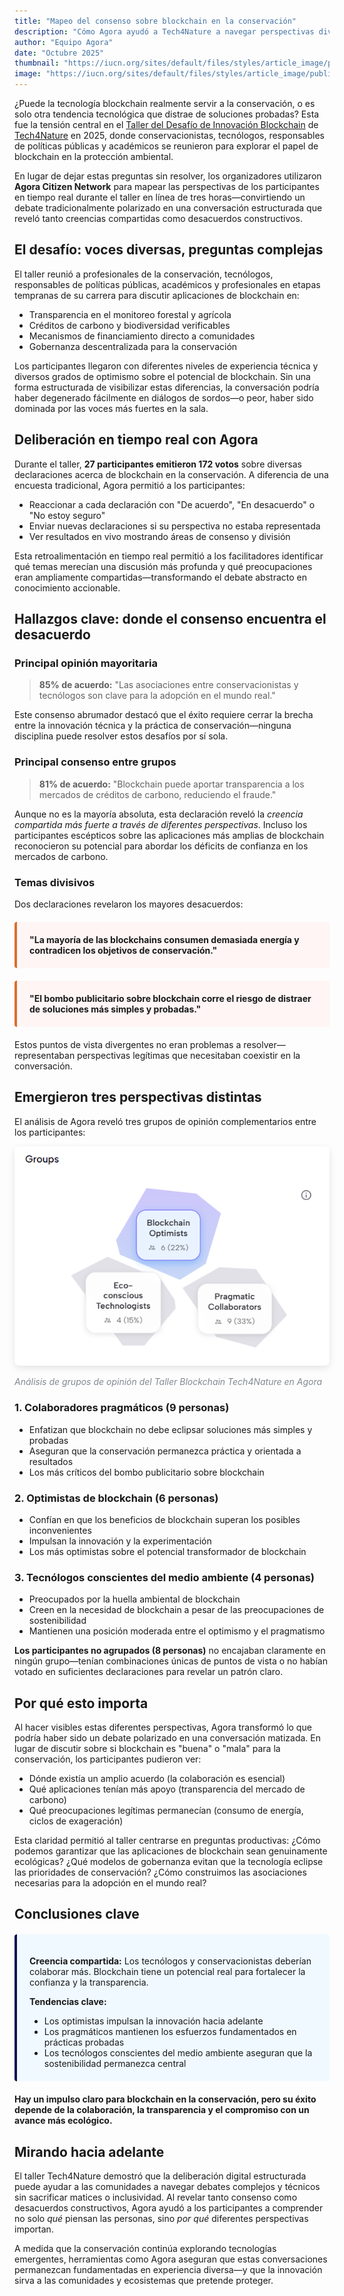```yaml
---
title: "Mapeo del consenso sobre blockchain en la conservación"
description: "Cómo Agora ayudó a Tech4Nature a navegar perspectivas diversas sobre la tecnología blockchain durante su taller de innovación."
author: "Equipo Agora"
date: "Octubre 2025"
thumbnail: "https://iucn.org/sites/default/files/styles/article_image/public/2025-08/006_flona_carajas_joao-marcos-rosac-1.jpg?h=4cc6839d&itok=2_-LFOvZ"
image: "https://iucn.org/sites/default/files/styles/article_image/public/2025-08/006_flona_carajas_joao-marcos-rosac-1.jpg?h=4cc6839d&itok=2_-LFOvZ"
---
```


¿Puede la tecnología blockchain realmente servir a la conservación, o es solo otra tendencia tecnológica que distrae de soluciones probadas? Esta fue la tensión central en el [Taller del Desafío de Innovación Blockchain](https://iucn.org/blog/202510/spark-spotlight-tech4nature-innovation-journey-continues-shape-conservations-future) de [Tech4Nature](https://www.tech4nature.org/) en 2025, donde conservacionistas, tecnólogos, responsables de políticas públicas y académicos se reunieron para explorar el papel de blockchain en la protección ambiental.

En lugar de dejar estas preguntas sin resolver, los organizadores utilizaron **Agora Citizen Network** para mapear las perspectivas de los participantes en tiempo real durante el taller en línea de tres horas—convirtiendo un debate tradicionalmente polarizado en una conversación estructurada que reveló tanto creencias compartidas como desacuerdos constructivos.

## El desafío: voces diversas, preguntas complejas

El taller reunió a profesionales de la conservación, tecnólogos, responsables de políticas públicas, académicos y profesionales en etapas tempranas de su carrera para discutir aplicaciones de blockchain en:

- Transparencia en el monitoreo forestal y agrícola
- Créditos de carbono y biodiversidad verificables
- Mecanismos de financiamiento directo a comunidades
- Gobernanza descentralizada para la conservación

Los participantes llegaron con diferentes niveles de experiencia técnica y diversos grados de optimismo sobre el potencial de blockchain. Sin una forma estructurada de visibilizar estas diferencias, la conversación podría haber degenerado fácilmente en diálogos de sordos—o peor, haber sido dominada por las voces más fuertes en la sala.

## Deliberación en tiempo real con Agora

Durante el taller, **27 participantes emitieron 172 votos** sobre diversas declaraciones acerca de blockchain en la conservación. A diferencia de una encuesta tradicional, Agora permitió a los participantes:

- Reaccionar a cada declaración con "De acuerdo", "En desacuerdo" o "No estoy seguro"
- Enviar nuevas declaraciones si su perspectiva no estaba representada
- Ver resultados en vivo mostrando áreas de consenso y división

Esta retroalimentación en tiempo real permitió a los facilitadores identificar qué temas merecían una discusión más profunda y qué preocupaciones eran ampliamente compartidas—transformando el debate abstracto en conocimiento accionable.

## Hallazgos clave: donde el consenso encuentra el desacuerdo

### Principal opinión mayoritaria

> **85% de acuerdo:** "Las asociaciones entre conservacionistas y tecnólogos son clave para la adopción en el mundo real."

Este consenso abrumador destacó que el éxito requiere cerrar la brecha entre la innovación técnica y la práctica de conservación—ninguna disciplina puede resolver estos desafíos por sí sola.

### Principal consenso entre grupos

> **81% de acuerdo:** "Blockchain puede aportar transparencia a los mercados de créditos de carbono, reduciendo el fraude."

Aunque no es la mayoría absoluta, esta declaración reveló la *creencia compartida más fuerte a través de diferentes perspectivas*. Incluso los participantes escépticos sobre las aplicaciones más amplias de blockchain reconocieron su potencial para abordar los déficits de confianza en los mercados de carbono.

### Temas divisivos

Dos declaraciones revelaron los mayores desacuerdos:

<div style="background: #fff5f5; border-left: 4px solid #d96f2d; padding: 20px; margin: 20px 0; border-radius: 4px;">
  <p style="margin: 0;"><strong>"La mayoría de las blockchains consumen demasiada energía y contradicen los objetivos de conservación."</strong></p>
</div>

<div style="background: #fff5f5; border-left: 4px solid #d96f2d; padding: 20px; margin: 20px 0; border-radius: 4px;">
  <p style="margin: 0;"><strong>"El bombo publicitario sobre blockchain corre el riesgo de distraer de soluciones más simples y probadas."</strong></p>
</div>

Estos puntos de vista divergentes no eran problemas a resolver—representaban perspectivas legítimas que necesitaban coexistir en la conversación.

## Emergieron tres perspectivas distintas

El análisis de Agora reveló tres grupos de opinión complementarios entre los participantes:

<div class="text-center my-4">
  <img src="/images/tech4nature-analysis.png" alt="Análisis de grupos de opinión de Agora mostrando tres clusters" class="img-fluid" style="max-width: 100%; border-radius: 8px; box-shadow: 0 4px 12px rgba(0, 0, 0, 0.1);">
  <p class="mt-2" style="font-size: 14px; color: #818992; font-style: italic;">Análisis de grupos de opinión del Taller Blockchain Tech4Nature en Agora</p>
</div>

### 1. Colaboradores pragmáticos (9 personas)
- Enfatizan que blockchain no debe eclipsar soluciones más simples y probadas
- Aseguran que la conservación permanezca práctica y orientada a resultados
- Los más críticos del bombo publicitario sobre blockchain

### 2. Optimistas de blockchain (6 personas)
- Confían en que los beneficios de blockchain superan los posibles inconvenientes
- Impulsan la innovación y la experimentación
- Los más optimistas sobre el potencial transformador de blockchain

### 3. Tecnólogos conscientes del medio ambiente (4 personas)
- Preocupados por la huella ambiental de blockchain
- Creen en la necesidad de blockchain a pesar de las preocupaciones de sostenibilidad
- Mantienen una posición moderada entre el optimismo y el pragmatismo

**Los participantes no agrupados (8 personas)** no encajaban claramente en ningún grupo—tenían combinaciones únicas de puntos de vista o no habían votado en suficientes declaraciones para revelar un patrón claro.

## Por qué esto importa

Al hacer visibles estas diferentes perspectivas, Agora transformó lo que podría haber sido un debate polarizado en una conversación matizada. En lugar de discutir sobre si blockchain es "buena" o "mala" para la conservación, los participantes pudieron ver:

- Dónde existía un amplio acuerdo (la colaboración es esencial)
- Qué aplicaciones tenían más apoyo (transparencia del mercado de carbono)
- Qué preocupaciones legítimas permanecían (consumo de energía, ciclos de exageración)

Esta claridad permitió al taller centrarse en preguntas productivas: ¿Cómo podemos garantizar que las aplicaciones de blockchain sean genuinamente ecológicas? ¿Qué modelos de gobernanza evitan que la tecnología eclipse las prioridades de conservación? ¿Cómo construimos las asociaciones necesarias para la adopción en el mundo real?

## Conclusiones clave

<div style="background: #f0f9ff; border-left: 4px solid #090F53; padding: 20px; margin: 20px 0; border-radius: 4px;">
  <p style="margin-bottom: 10px;"><strong>Creencia compartida:</strong> Los tecnólogos y conservacionistas deberían colaborar más. Blockchain tiene un potencial real para fortalecer la confianza y la transparencia.</p>
  <p style="margin-bottom: 10px;"><strong>Tendencias clave:</strong></p>
  <ul style="margin-bottom: 0;">
    <li>Los optimistas impulsan la innovación hacia adelante</li>
    <li>Los pragmáticos mantienen los esfuerzos fundamentados en prácticas probadas</li>
    <li>Los tecnólogos conscientes del medio ambiente aseguran que la sostenibilidad permanezca central</li>
  </ul>
</div>

**Hay un impulso claro para blockchain en la conservación, pero su éxito depende de la colaboración, la transparencia y el compromiso con un avance más ecológico.**

## Mirando hacia adelante

El taller Tech4Nature demostró que la deliberación digital estructurada puede ayudar a las comunidades a navegar debates complejos y técnicos sin sacrificar matices o inclusividad. Al revelar tanto consenso como desacuerdos constructivos, Agora ayudó a los participantes a comprender no solo *qué* piensan las personas, sino *por qué* diferentes perspectivas importan.

A medida que la conservación continúa explorando tecnologías emergentes, herramientas como Agora aseguran que estas conversaciones permanezcan fundamentadas en experiencia diversa—y que la innovación sirva a las comunidades y ecosistemas que pretende proteger.
